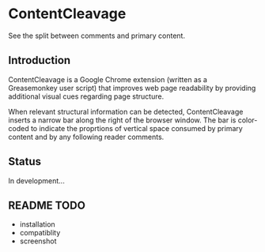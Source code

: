 # ContentCleavage

See the split between comments and primary content.

## Introduction

ContentCleavage is a Google Chrome extension (written as a Greasemonkey user script) that improves web page readability by providing additional visual cues regarding page structure.

When relevant structural information can be detected, ContentCleavage inserts a narrow bar along the right of the browser window. The bar is color-coded to indicate the proprtions of vertical space consumed by primary content and by any following reader comments.

## Status

In development...

## README TODO

- installation
- compatiblity
- screenshot
